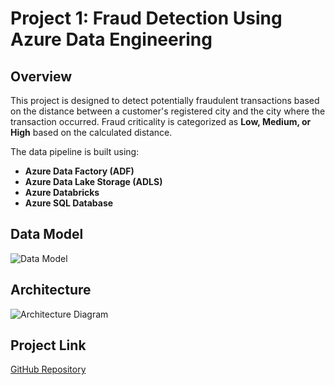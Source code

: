 # Project 1: Fraud Detection Using Azure Data Engineering

## Overview
This project is designed to detect potentially fraudulent transactions based on the distance between a customer's registered city and the city where the transaction occurred. Fraud criticality is categorized as **Low, Medium, or High** based on the calculated distance.  

The data pipeline is built using:
- **Azure Data Factory (ADF)**
- **Azure Data Lake Storage (ADLS)**
- **Azure Databricks**
- **Azure SQL Database**

## Data Model
![Data Model]([https://github.com/yourusername/yourrepo/raw/main/images/data_model.png](https://github.com/devanand31/DataEngineering/blob/main/Projects/FMCGRetailReporting/Misc/FraudDetectionArchitecture.png))

## Architecture
![Architecture Diagram]([https://github.com/yourusername/yourrepo/raw/main/images/architecture.png](https://github.com/devanand31/DataEngineering/blob/main/Projects/FMCGRetailReporting/Misc/FraudDetectionArchitecture.png))

## Project Link
[GitHub Repository](https://github.com/devanand31/DataEngineering/tree/main/Projects/FMCGRetailReporting)
